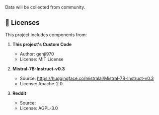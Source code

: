 Data will be collected from community. 


## 📜 Licenses

This project includes components from:

1. **This project's Custom Code**
   - Author: genji970
   - License: MIT License

2. **Mistral-7B-Instruct-v0.3**
   - Source: https://huggingface.co/mistralai/Mistral-7B-Instruct-v0.3
   - License: Apache-2.0

3. **Reddit**
   - Source: 
   - License: AGPL-3.0

   
     

